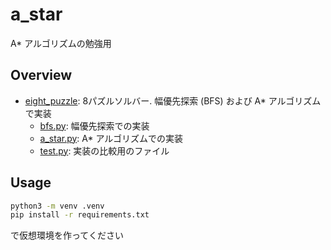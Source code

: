 # a_star
A* アルゴリズムの勉強用

## Overview
- [eight_puzzle](eight_puzzle): 8パズルソルバー. 幅優先探索 (BFS) および A* アルゴリズムで実装
  - [bfs.py](eight_puzzle/bfs.py): 幅優先探索での実装
  - [a_star.py](eight_puzzle/a_star.py): A* アルゴリズムでの実装
  - [test.py](eight_puzzle/test.py): 実装の比較用のファイル

## Usage
```bash
python3 -m venv .venv
pip install -r requirements.txt
```
で仮想環境を作ってください
